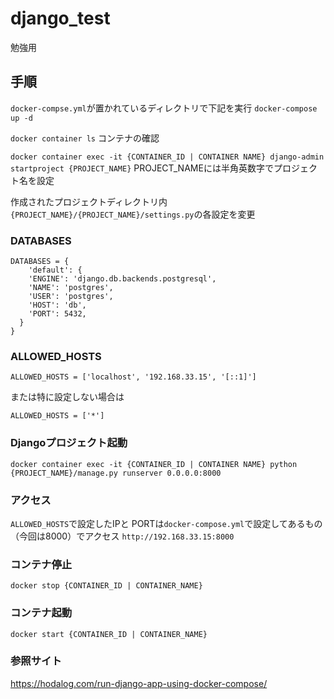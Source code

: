 # django_test
勉強用

## 手順
`docker-compse.yml`が置かれているディレクトリで下記を実行
`docker-compose up -d`

`docker container ls`
コンテナの確認

`docker container exec -it {CONTAINER_ID | CONTAINER NAME} django-admin startproject {PROJECT_NAME}`
PROJECT_NAMEには半角英数字でプロジェクト名を設定

作成されたプロジェクトディレクトリ内 
`{PROJECT_NAME}/{PROJECT_NAME}/settings.py`の各設定を変更

### DATABASES
```
DATABASES = {
    'default': {
    'ENGINE': 'django.db.backends.postgresql',
    'NAME': 'postgres',
    'USER': 'postgres',
    'HOST': 'db',
    'PORT': 5432,
  }
}
```


### ALLOWED_HOSTS
```
ALLOWED_HOSTS = ['localhost', '192.168.33.15', '[::1]']
```

または特に設定しない場合は
```
ALLOWED_HOSTS = ['*']
```

### Djangoプロジェクト起動
`docker container exec -it {CONTAINER_ID | CONTAINER NAME} python {PROJECT_NAME}/manage.py runserver 0.0.0.0:8000`


### アクセス
`ALLOWED_HOSTS`で設定したIPと
PORTは`docker-compose.yml`で設定してあるもの（今回は8000）でアクセス
`http://192.168.33.15:8000`

### コンテナ停止
`docker stop {CONTAINER_ID | CONTAINER_NAME}`

### コンテナ起動
`docker start {CONTAINER_ID | CONTAINER_NAME}`

### 参照サイト
https://hodalog.com/run-django-app-using-docker-compose/